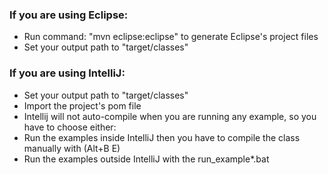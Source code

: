 

### If you are using Eclipse: 
- Run command: "mvn eclipse:eclipse" to generate Eclipse's project files
- Set your output path to "target/classes"

### If you are using IntelliJ: 

- Set your output path to "target/classes"
- Import the project's pom file
- Intellij will not auto-compile when you are running any example, so you have to choose either:
 - Run the examples inside IntelliJ then you have to compile the class manually with (Alt+B E)
 - Run the examples outside IntelliJ with the run_example*.bat

